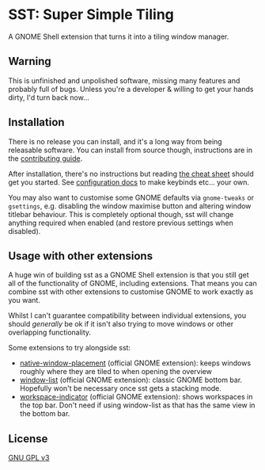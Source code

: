 # SST: Super Simple Tiling
A GNOME Shell extension that turns it into a tiling window manager.

## Warning
This is unfinished and unpolished software, missing many features and probably full of bugs. Unless you're a developer & willing to get your hands dirty, I'd turn back now...

## Installation
There is no release you can install, and it's a long way from being releasable software. You can install from source though, instructions are in the [contributing guide](CONTRIBUTING.md).

After installation, there's no instructions but reading [the cheat sheet](docs/cheatsheet.md) should get you started. See [configuration docs](docs/config.md) to make keybinds etc... your own.

You may also want to customise some GNOME defaults via `gnome-tweaks` or `gsettings`, e.g. disabling the window maximise button and altering window titlebar behaviour. This is completely optional though, sst will change anything required when enabled (and restore previous settings when disabled).

## Usage with other extensions
A huge win of building sst as a GNOME Shell extension is that you still get all of the functionality of GNOME, including extensions. That means you can combine sst with other extensions to customise GNOME to work exactly as you want.

Whilst I can't guarantee compatibility between individual extensions, you should *generally* be ok if it isn't also trying to move windows or other overlapping functionality.

Some extensions to try alongside sst:
 - [native-window-placement](https://extensions.gnome.org/extension/18/native-window-placement/) (official GNOME extension): keeps windows roughly where they are tiled to when opening the overview
 - [window-list](https://extensions.gnome.org/extension/602/window-list/) (official GNOME extension): classic GNOME bottom bar. Hopefully won't be necessary once sst gets a stacking mode.
 - [workspace-indicator](https://extensions.gnome.org/extension/21/workspace-indicator/) (official GNOME extension): shows workspaces in the top bar. Don't need if using window-list as that has the same view in the bottom bar.

## License
[GNU GPL v3](LICENSE)
